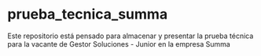 # prueba_tecnica_summa
Este repositorio está pensado para almacenar y presentar la prueba técnica para la vacante de Gestor Soluciones - Junior en la empresa Summa
